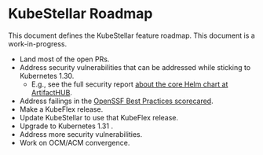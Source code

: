 # KubeStellar Roadmap

This document defines the KubeStellar feature roadmap. This document is a work-in-progress.

- Land most of the open PRs.
- Address security vulnerabilities that can be addressed while sticking to Kubernetes 1.30.
    - E.g., see the full security report [about the core Helm chart at ArtifactHUB](https://artifacthub.io/packages/helm/kubestellar/core-chart).
- Address failings in the [OpenSSF Best Practices scorecared](https://www.bestpractices.dev/en/projects/8266).
- Make a KubeFlex release.
- Update KubeStellar to use that KubeFlex release.
- Upgrade to Kubernetes 1.31 .
- Address more security vulnerabilities.
- Work on OCM/ACM convergence.
